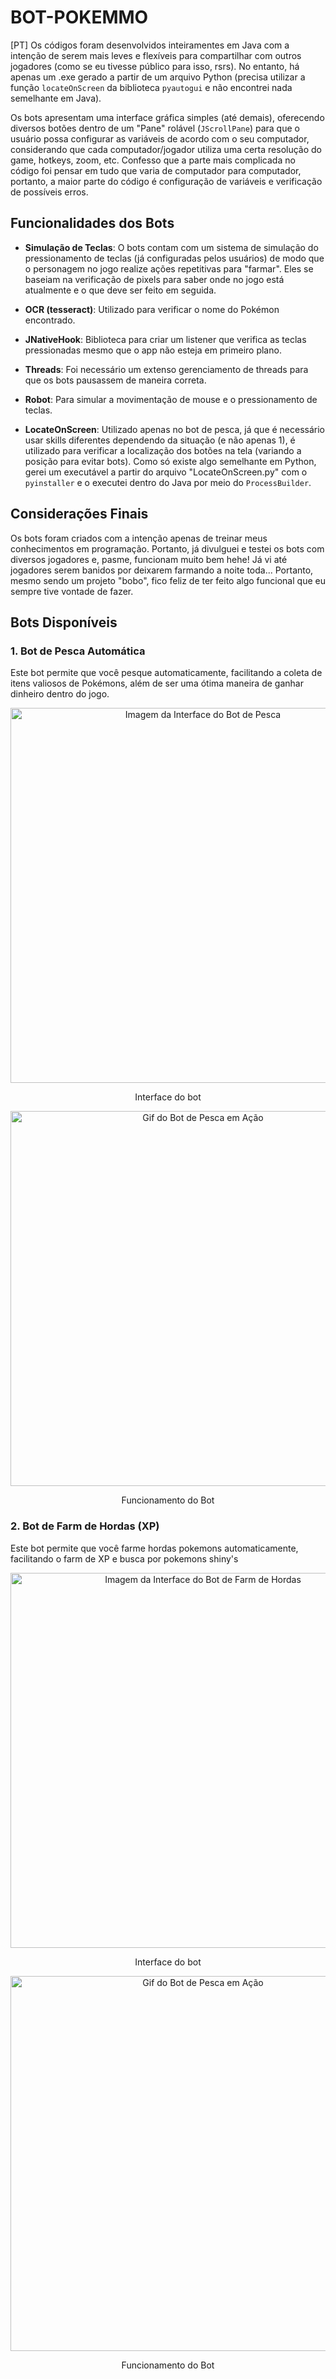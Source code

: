 # BOT-POKEMMO

[PT]
Os códigos foram desenvolvidos inteiramentes em Java com a intenção de serem mais leves e flexíveis para compartilhar com outros jogadores (como se eu tivesse público para isso, rsrs). No entanto, há apenas um .exe gerado a partir de um arquivo Python (precisa utilizar a função `locateOnScreen` da biblioteca `pyautogui` e não encontrei nada semelhante em Java).

Os bots apresentam uma interface gráfica simples (até demais), oferecendo diversos botões dentro de um "Pane" rolável (`JScrollPane`) para que o usuário possa configurar as variáveis de acordo com o seu computador, considerando que cada computador/jogador utiliza uma certa resolução do game, hotkeys, zoom, etc. Confesso que a parte mais complicada no código foi pensar em tudo que varia de computador para computador, portanto, a maior parte do código é configuração de variáveis e verificação de possíveis erros.

## Funcionalidades dos Bots

- **Simulação de Teclas**: O bots contam com um sistema de simulação do pressionamento de teclas (já configuradas pelos usuários) de modo que o personagem no jogo realize ações repetitivas para "farmar". Eles se baseiam na verificação de pixels para saber onde no jogo está atualmente e o que deve ser feito em seguida.

- **OCR (tesseract)**: Utilizado para verificar o nome do Pokémon encontrado.

- **JNativeHook**: Biblioteca para criar um listener que verifica as teclas pressionadas mesmo que o app não esteja em primeiro plano.

- **Threads**: Foi necessário um extenso gerenciamento de threads para que os bots pausassem de maneira correta.

- **Robot**: Para simular a movimentação de mouse e o pressionamento de teclas.

- **LocateOnScreen**: Utilizado apenas no bot de pesca, já que é necessário usar skills diferentes dependendo da situação (e não apenas 1), é utilizado para verificar a localização dos botões na tela (variando a posição para evitar bots). Como só existe algo semelhante em Python, gerei um executável a partir do arquivo "LocateOnScreen.py" com o `pyinstaller` e o executei dentro do Java por meio do `ProcessBuilder`.

## Considerações Finais

Os bots foram criados com a intenção apenas de treinar meus conhecimentos em programação. Portanto, já divulguei e testei os bots com diversos jogadores e, pasme, funcionam muito bem hehe! Já vi até jogadores serem banidos por deixarem farmando a noite toda... Portanto, mesmo sendo um projeto "bobo", fico feliz de ter feito algo funcional que eu sempre tive vontade de fazer.

## Bots Disponíveis

### 1. Bot de Pesca Automática

Este bot permite que você pesque automaticamente, facilitando a coleta de itens valiosos de Pokémons, além de ser uma ótima maneira de ganhar dinheiro dentro do jogo.

<div align="center">
  <img src="https://github.com/RyanMazzeu/BOT-POKEMMO/assets/104333277/5e7d571d-9928-4e77-a807-3c98391c1ba2" alt="Imagem da Interface do Bot de Pesca" width="600">
  <p>Interface do bot</p>
</div>
<div align="center">
  <img src="https://github.com/RyanMazzeu/BOT-POKEMMO/assets/104333277/cc560540-384c-4c21-ac8e-fb0798fe9545" alt="Gif do Bot de Pesca em Ação" width="600">
  <p>Funcionamento do Bot</p>
</div>

### 2. Bot de Farm de Hordas (XP)

Este bot permite que você farme hordas pokemons automaticamente, facilitando o farm de XP e busca por pokemons shiny's
<div align="center">
  <img src="https://github.com/RyanMazzeu/BOT-POKEMMO/assets/104333277/b2934338-a296-4ad6-bc74-5047c5883db5" alt="Imagem da Interface do Bot de Farm de Hordas" width="600">
  <p>Interface do bot</p>
</div>
<div align="center">
  <img src="https://github.com/RyanMazzeu/BOT-POKEMMO/assets/104333277/778c66e5-63e6-453e-94e2-e0f8580a4477" alt="Gif do Bot de Pesca em Ação" width="600">
  <p>Funcionamento do Bot</p>
</div>
